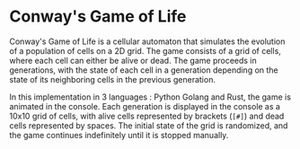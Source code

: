 # Conway's Game of Life

Conway's Game of Life is a cellular automaton that simulates the evolution of a population of cells on a 2D grid. The game consists of a grid of cells, where each cell can either be alive or dead. The game proceeds in generations, with the state of each cell in a generation depending on the state of its neighboring cells in the previous generation.

In this implementation in 3 languages : Python Golang and Rust, the game is animated in the console. Each generation is displayed in the console as a 10x10 grid of cells, with alive cells represented by brackets (`[#]`) and dead cells represented by spaces. The initial state of the grid is randomized, and the game continues indefinitely until it is stopped manually.

